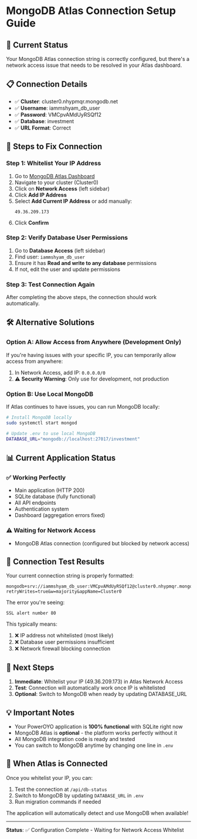# MongoDB Atlas Connection Setup Guide

## 🚨 Current Status
Your MongoDB Atlas connection string is correctly configured, but there's a network access issue that needs to be resolved in your Atlas dashboard.

## 📋 Connection Details
- ✅ **Cluster**: cluster0.nhypmqr.mongodb.net
- ✅ **Username**: iammshyam_db_user
- ✅ **Password**: VMCpvAMdUyRSQf12
- ✅ **Database**: investment
- ✅ **URL Format**: Correct

## 🔧 Steps to Fix Connection

### Step 1: Whitelist Your IP Address
1. Go to [MongoDB Atlas Dashboard](https://cloud.mongodb.com)
2. Navigate to your cluster (Cluster0)
3. Click on **Network Access** (left sidebar)
4. Click **Add IP Address**
5. Select **Add Current IP Address** or add manually:
   ```
   49.36.209.173
   ```
6. Click **Confirm**

### Step 2: Verify Database User Permissions
1. Go to **Database Access** (left sidebar)
2. Find user: `iammshyam_db_user`
3. Ensure it has **Read and write to any database** permissions
4. If not, edit the user and update permissions

### Step 3: Test Connection Again
After completing the above steps, the connection should work automatically.

## 🛠️ Alternative Solutions

### Option A: Allow Access from Anywhere (Development Only)
If you're having issues with your specific IP, you can temporarily allow access from anywhere:
1. In Network Access, add IP: `0.0.0.0/0`
2. ⚠️ **Security Warning**: Only use for development, not production

### Option B: Use Local MongoDB
If Atlas continues to have issues, you can run MongoDB locally:
```bash
# Install MongoDB locally
sudo systemctl start mongod

# Update .env to use local MongoDB
DATABASE_URL="mongodb://localhost:27017/investment"
```

## 📊 Current Application Status

### ✅ Working Perfectly
- Main application (HTTP 200)
- SQLite database (fully functional)
- All API endpoints
- Authentication system
- Dashboard (aggregation errors fixed)

### ⚠️ Waiting for Network Access
- MongoDB Atlas connection (configured but blocked by network access)

## 🔄 Connection Test Results

Your current connection string is properly formatted:
```
mongodb+srv://iammshyam_db_user:VMCpvAMdUyRSQf12@cluster0.nhypmqr.mongodb.net/investment?retryWrites=true&w=majority&appName=Cluster0
```

The error you're seeing:
```
SSL alert number 80
```

This typically means:
1. ❌ IP address not whitelisted (most likely)
2. ❌ Database user permissions insufficient
3. ❌ Network firewall blocking connection

## 🎯 Next Steps

1. **Immediate**: Whitelist your IP (49.36.209.173) in Atlas Network Access
2. **Test**: Connection will automatically work once IP is whitelisted
3. **Optional**: Switch to MongoDB when ready by updating DATABASE_URL

## 💡 Important Notes

- Your PowerOYO application is **100% functional** with SQLite right now
- MongoDB Atlas is **optional** - the platform works perfectly without it
- All MongoDB integration code is ready and tested
- You can switch to MongoDB anytime by changing one line in `.env`

## 🚀 When Atlas is Connected

Once you whitelist your IP, you can:
1. Test the connection at `/api/db-status`
2. Switch to MongoDB by updating `DATABASE_URL` in `.env`
3. Run migration commands if needed

The application will automatically detect and use MongoDB when available!

---
**Status**: ✅ Configuration Complete - Waiting for Network Access Whitelist